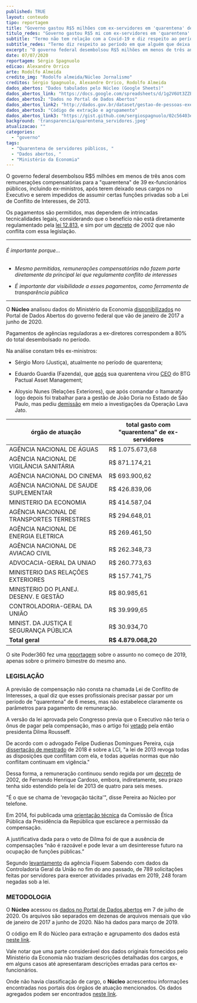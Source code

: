 ```yaml
---
published: TRUE
layout: conteudo
tipo: reportagem
title: "Governo gastou R$5 milhões com ex-servidores em 'quarentena' desde 2017"
titulo_redes: "Governo gastou R$5 mi com ex-servidores em 'quarentena' desde 2017"
subtitle: "Termo não tem relação com a Covid-19 e diz respeito ao período em que alguém que deixa um cargo público e continua sendo remunerado para não assumir certas funções privadas; pagamentos são legais, ex-ministro Sérgio Moro está na lista."
subtitle_redes: "Termo diz respeito ao período em que alguém que deixa um cargo público."
excerpt: "O governo federal desembolsou R$5 milhões em menos de três anos com remunerações compensatórias para a 'quarentena' de 39 ex-funcionários públicos, incluindo ex-ministros, após terem deixado seus cargos no Executivo e serem impedidos de assumir certas funções privadas sob a Lei de Conflito de Interesses, de 2013."
date: 07/07/2020
reportagem: Sérgio Spagnuolo
edicao: Alexandre Orrico
arte: Rodolfo Almeida
credito_img: "Rodolfo almeida/Núcleo Jornalismo"
creditos: Sérgio Spagnuolo, Alexandre Orrico, Rodolfo Almeida
dados_abertos: "Dados tabulados pelo Núcleo (Google Sheets)"
dados_abertos_link: "https://docs.google.com/spreadsheets/d/1g2V6Ut3ZZEsfXVARppLhZIHWtDWIgDH9a4wgqgGb-Fc/edit#gid=2027944809"
dados_abertos2: "Dados no Portal de Dados Abertos"
dados_abertos_link2: "http://dados.gov.br/dataset/gestao-de-pessoas-executivo-federal-quarentena-ex-dirigentes-das-agencias-reguladoras"
dados_abertos3: "Código de extração e agrupamento"
dados_abertos_link3: "https://gist.github.com/sergiospagnuolo/02c56403e455c19d8c6ee25ec1fd582f"
background: 'transparencia/quarentena_servidores.jpeg'
atualizacao: ""
categories:
  - "governo"
tags:
  - "Quarentena de servidores públicos, "
  - "Dados abertos, "
  - "Ministério da Economia"
---
```


O governo federal desembolsou R$5 milhões em menos de três anos com remunerações compensatórias para a "quarentena" de 39 ex-funcionários públicos, incluindo ex-ministros, após terem deixado seus cargos no Executivo e serem impedidos de assumir certas funções privadas sob a Lei de Conflito de Interesses, de 2013.

Os pagamentos são permitidos, mas dependem de intrincadas tecnicalidades legais, considerando que o benefício não está diretamente regulamentado pela [lei 12.813](http://www.planalto.gov.br/ccivil_03/_ato2011-2014/2013/lei/l12813.htm), e sim por um [decreto](http://www.planalto.gov.br/ccivil_03/decreto/2002/D4187.htm) de 2002 que não conflita com essa legislação.

---

###### É importante porque...

- *Mesmo permitidas, remunerações compensatórias não fazem parte diretamente da principal lei que regulamenta conflito de interesses*

- *É importante dar visibilidade a esses pagamentos, como ferramenta de transparência pública*

---

O **Núcleo** analisou dados do Ministério da Economia [disponibilizados](http://dados.gov.br/dataset/gestao-de-pessoas-executivo-federal-quarentena-ex-dirigentes-das-agencias-reguladoras) no Portal de Dados Abertos do governo federal que vão de janeiro de 2017 a junho de 2020.

Pagamentos de agências reguladoras a ex-diretores correspondem a 80% do total desembolsado no período.

Na análise constam três ex-ministros:

- Sérgio Moro (Justiça), atualmente no período de quarentena;

- Eduardo Guardia (Fazenda), que [após](https://veja.abril.com.br/blog/radar/ex-ministro-da-fazenda-sera-socio-do-btg-pactual/) sua quarentena virou [CEO](https://www.bloomberg.com/profile/person/2126991) do BTG Pactual Asset Management;

- Aloysio Nunes (Relações Exteriores), que após comandar o Itamaraty logo depois foi trabalhar para a gestão de João Doria no Estado de São Paulo, mas pediu [demissão](https://g1.globo.com/sp/sao-paulo/noticia/2019/02/19/aloysio-nunes-pede-demissao-da-presidencia-da-investsp.ghtml) em meio a investigações da Operação Lava Jato.

| órgão de atuação                           | total gasto com "quarentena" de ex-servidores |
|--------------------------------------------|-----------------------------------------------|
| AGÊNCIA NACIONAL DE ÁGUAS                  | R$ 1.075.673,68                               |
| AGÊNCIA NACIONAL DE VIGILÂNCIA SANITÁRIA   | R$ 871.174,21                                 |
| AGÊNCIA NACIONAL DO CINEMA                 | R$ 693.900,62                                 |
| AGÊNCIA NACIONAL DE SAUDE SUPLEMENTAR      | R$ 426.839,06                                 |
| MINISTERIO DA ECONOMIA                     | R$ 414.587,04                                 |
| AGÊNCIA NACIONAL DE TRANSPORTES TERRESTRES | R$ 294.648,01                                 |
| AGÊNCIA NACIONAL DE ENERGIA ELETRICA       | R$ 269.461,50                                 |
| AGÊNCIA NACIONAL DE AVIACAO CIVIL          | R$ 262.348,73                                 |
| ADVOCACIA-GERAL DA UNIAO                   | R$ 260.773,63                                 |
| MINISTERIO DAS RELAÇÕES EXTERIORES         | R$ 157.741,75                                 |
| MINISTERIO DO PLANEJ. DESENV. E GESTÃO     | R$ 80.985,61                                  |
| CONTROLADORIA-GERAL DA UNIÃO               | R$ 39.999,65                                  |
| MINIST. DA JUSTIÇA E SEGURANÇA PÚBLICA     | R$ 30.934,70                                  |
| **Total geral**                            | **R$ 4.879.068,20**                           |

O site Poder360 fez uma [reportagem](https://www.poder360.com.br/economia/governo-gastou-r-12-milhao-com-quarentena-no-1o-bimestre/) sobre o assunto no começo de 2019, apenas sobre o primeiro bimestre do mesmo ano.

### LEGISLAÇÃO

A previsão de compensação não consta na chamada Lei de Conflito de Interesses, a qual diz que esses profissionais precisar passar por um período de "quarentena" de 6 meses, mas não estabelece claramente os parâmetros para pagamento de remuneração.

A versão da lei aprovada pelo Congresso previa que o Executivo não teria o ônus de pagar pela compensação, mas o artigo foi [vetado](http://www.planalto.gov.br/ccivil_03/_ato2011-2014/2013/Msg/VEP-188.htm) pela então presidenta Dilma Rousseff.

De acordo com o advogado Felipe Dudienas Domingues Pereira, cuja [dissertação de mestrado](https://tede2.pucsp.br/bitstream/handle/21038/2/Felipe%20Dudienas%20Domingues%20Pereira.pdf) de 2018 é sobre a LCI, "a lei de 2013 revoga todas as disposições que conflitam com ela, e todas aquelas normas que não conflitam continuam em vigência."

Dessa forma, a remuneração continuou sendo regida por um [decreto](http://www.planalto.gov.br/ccivil_03/decreto/2002/D4187.htm) de 2002, de Fernando Henrique Cardoso, embora, indiretamente, seu prazo tenha sido estendido pela lei de 2013 de quatro para seis meses.

"É o que se chama de 'revogação tácita'", disse Pereira ao Núcleo por telefone.

Em 2014, foi publicada uma [orientação técnica](http://etica.planalto.gov.br/menu-de-apoio/ultimas-noticias/ultimas_noticias/2014/nota-de-orientacao-no-1-de-29-de-janeiro-de-2014-.pdf/view) da Comissão de Ética Pública da Presidência da República que esclarece a permissão da compensação.

A justificativa dada para o veto de Dilma foi de que a ausência de compensações “não é razoável e pode levar a um desinteresse futuro na ocupação de funções públicas.”

Segundo [levantamento](https://fiquemsabendo.substack.com/p/melhorando-dados-pblicos-cgu-v-conflito) da agência Fiquem Sabendo com dados da Controladoria Geral da União no fim do ano passado, de 789 solicitações feitas por servidores para exercer atividades privadas em 2019, 248 foram negadas sob a lei.

### METODOLOGIA
O **Núcleo** acessou os [dados no Portal de Dados abertos](http://dados.gov.br/dataset/gestao-de-pessoas-executivo-federal-quarentena-ex-dirigentes-das-agencias-reguladoras) em 7 de julho de 2020. Os arquivos são separados em dezenas de arquivos mensais que vão de janeiro de 2017 a junho de 2020. Não há dados para março de 2019.

O código em R do Núcleo para extração e agrupamento dos dados está [neste link](https://gist.github.com/sergiospagnuolo/02c56403e455c19d8c6ee25ec1fd582f).

Vale notar que uma parte considerável dos dados originais fornecidos pelo Ministério da Economia não traziam descrições detalhadas dos cargos, e em alguns casos até apresentaram descrições erradas para certos ex-funcionários.

Onde não havia classificação de cargo, o **Núcleo** acrescentou informações encontradas nos portais dos órgãos de atuação mencionados. Os dados agregados podem ser encontrados [neste link](https://docs.google.com/spreadsheets/d/1g2V6Ut3ZZEsfXVARppLhZIHWtDWIgDH9a4wgqgGb-Fc/edit?usp=sharing).

